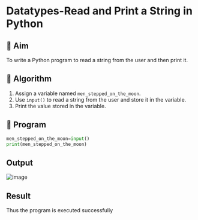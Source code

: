# Datatypes-Read and Print a String in Python

## 🎯 Aim
To write a Python program to read a string from the user and then print it.

## 🧠 Algorithm
1. Assign a variable named `men_stepped_on_the_moon`.
2. Use `input()` to read a string from the user and store it in the variable.
3. Print the value stored in the variable.

## 🧾 Program
```python
men_stepped_on_the_moon=input()
print(men_stepped_on_the_moon)
```
## Output

![image](https://github.com/user-attachments/assets/6fc911d3-b0b5-4e24-8cf9-15aa737dbb48)

## Result
Thus the program is executed successfully


